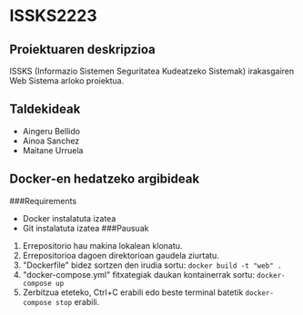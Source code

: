 # ISSKS2223
## Proiektuaren deskripzioa
ISSKS (Informazio Sistemen Seguritatea Kudeatzeko Sistemak) irakasgairen Web Sistema arloko proiektua.
## Taldekideak
- Aingeru Bellido
- Ainoa Sanchez
- Maitane Urruela
## Docker-en hedatzeko argibideak
###Requirements
- Docker instalatuta izatea
- Git instalatuta izatea
###Pausuak
1. Errepositorio hau makina lokalean klonatu.
2. Errepositorioa dagoen direktorioan gaudela ziurtatu.
3. "Dockerfile" bidez sortzen den irudia sortu: `docker build -t "web" .`
4. "docker-compose.yml" fitxategiak daukan kontainerrak sortu: `docker-compose up`
5. Zerbitzua eteteko, Ctrl+C erabili edo beste terminal batetik `docker-compose stop` erabili.
